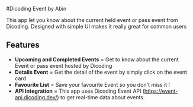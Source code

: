 #Dicoding Event by Abin

This app let you know about the current held event or pass event from Dicoding. Designed with simple UI makes it really great for common users

## Features

- **Upcoming and Completed Events** = Get to know about the current Event or pass event hosted by Dicoding
- **Details Event** = Get the detail of the event by simply click on the event card
- **Favourite List** = Save your favourite Event so you don't miss it !
- **API Integration** = This app uses Dicoding Event API (https://event-api.dicoding.dev/) to get real-time data about events.
